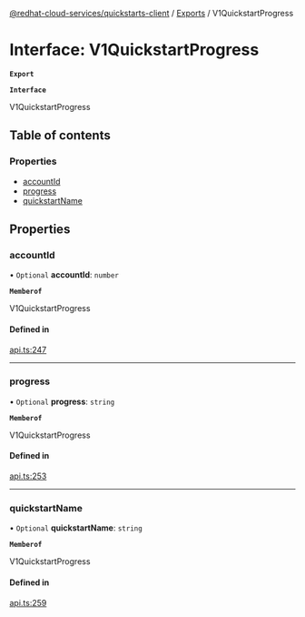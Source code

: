 [@redhat-cloud-services/quickstarts-client](../README.md) / [Exports](../modules.md) / V1QuickstartProgress

# Interface: V1QuickstartProgress

**`Export`**

**`Interface`**

V1QuickstartProgress

## Table of contents

### Properties

- [accountId](V1QuickstartProgress.md#accountid)
- [progress](V1QuickstartProgress.md#progress)
- [quickstartName](V1QuickstartProgress.md#quickstartname)

## Properties

### accountId

• `Optional` **accountId**: `number`

**`Memberof`**

V1QuickstartProgress

#### Defined in

[api.ts:247](https://github.com/RedHatInsights/javascript-clients/blob/master/packages/quickstarts/api.ts#L247)

___

### progress

• `Optional` **progress**: `string`

**`Memberof`**

V1QuickstartProgress

#### Defined in

[api.ts:253](https://github.com/RedHatInsights/javascript-clients/blob/master/packages/quickstarts/api.ts#L253)

___

### quickstartName

• `Optional` **quickstartName**: `string`

**`Memberof`**

V1QuickstartProgress

#### Defined in

[api.ts:259](https://github.com/RedHatInsights/javascript-clients/blob/master/packages/quickstarts/api.ts#L259)
